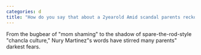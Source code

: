 ```yaml
---
categories: d
title: "How do you say that about a 2yearold Amid scandal parents reckon with the politics of shame"
---
```

From the bugbear of "mom shaming" to the shadow of spare-the-rod-style "chancla culture," Nury Martinez"s words have stirred many parents" darkest fears. 